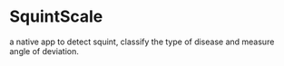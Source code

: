 # SquintScale
a native app to detect squint, classify the type of disease and measure angle of deviation.
